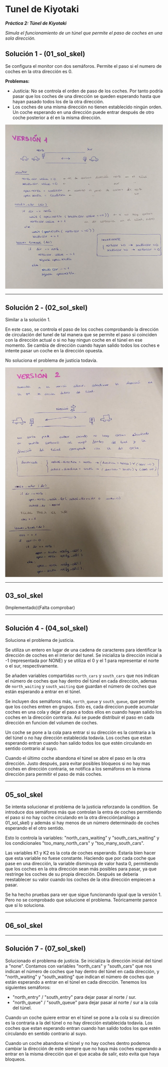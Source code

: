 # Tunel de Kiyotaki
***Práctica 2: Túnel de Kiyotaki***

*Simula el funcionamiento de un túnel que permite el paso de coches en una sola dirección.*

## Solución 1 - (01_sol_skel)

Se configura el monitor con dos semáforos. Permite el paso si el numero de coches en la otra dirección es 0.

**Problemas:**    
- Justicia: No se controla el orden de paso de los coches. Por tanto podría pasar que los coches de una dirección se queden esperando hasta que hayan pasado todos los de la otra dirección.
- Los coches de una misma dirección no tienen establecido ningún orden. Un coche esperando en una dirección puede entrar después de otro coche posterior a él en la misma dirección.

![](sol1.jpeg)

***

## Solución 2 - (02_sol_skel)
Similar a la solución 1. 

En este caso, se controla el paso de los coches comprobando la dirección de circulación del tunel de tal manera que se permite el paso si coinciden con la dirección actual o si no hay ningun coche en el túnel en ese momento. Se cambia de dirección cuando hayan salido todos los coches e intente pasar un coche en la dirección opuesta.

No soluciona el problema de justicia todavía.

![](sol2.jpeg)

***

## 03_sol_skel
(Implementado)(Falta comprobar)

***

## Solución 4 - (04_sol_skel)
Soluciona el problema de justicia. 

Se utiliza un entero en lugar de una cadena de caracteres para identificar la dirección de coches en el interior del tunel. 
Se inicializa la dirección inicial a -1 (representada por NONE) y se utiliza el 0 y el 1 para representar el norte o el sur, respectivamente.

Se añaden variables compartidas `north_cars` y `south_cars` que nos indican el número de coches que hay dentro del túnel en cada dirección, ademas de `north_waiting` y `south_waiting` que guardan el número de coches que están esperando a entrar en el túnel. 

Se incluyen dos semáforos más, `north_queue` y `south_queue`, que permite que los coches entren en grupos. Esto es, cada direccion puede acumular coches en una cola y dejar el paso a todos ellos en cuando hayan salido los coches en la dirección contraria. Así se puede distribuir el paso en cada dirección en funcion del volumen de coches.

Un coche se pone a la cola para entrar si su dirección es la contraria a la del túnel o no hay dirección establecida todavía. Los coches que estan esperando entran cuando han salido todos los que estén circulando en sentido contrario al suyo.

Cuando el último coche abandona el túnel se abre el paso en la otra dirección. Justo después, para evitar posibles bloqueos si no hay mas coches en dirección contraria, se notifica a los semáforos en la misma dirección para permitir el paso de más coches.

***

## 05_sol_skel
Se intenta solucionar el problema de la justicia reforzando la condition. Se introduce dos semáforos más que controlan la entra de coches permitiendo el paso si no hay coche circulando en la otra dirección(análogo a 01_sol_skel) y además si hay menos de un número determinado de coches esperando el el otro sentido.

Esto lo controla la variables: "north_cars_waiting" y "south_cars_waiting" y los condicionales "too_many_north_cars" y "too_many_south_cars".

Las variables K1 y K2 es la cota de coches esperando. Estaría bien hacer que esta variable no fuese constante. Haciendo que por cada coche que pase en una dirección, la variable disminuya de valor hasta 0, permitiendo que los coches en la otra dirección sean más posibles para pasar, ya que restringe los coches de su propia dirección.
Después se debería reestablecer su valor cuando los coches de la otra dirección empiecen a pasar.

Se ha hecho pruebas para ver que sigue funcionando igual que la versión 1. Pero no se comprobado que solucione el problema. Teóricamente parece que sí lo soluciona.

***

## 06_sol_skel

***

## Solución 7 - (07_sol_skel)
Solucionado el problema de justicia. Se inicializa la dirección inicial del túnel a "none". Contamos con variables "north_cars" y "south_cars" que nos indican el número de coches que hay dentro del túnel en cada dirección, y "north_waiting" y "south_waiting" que indican el número de coches que están esperando a entrar en el túnel en cada dirección. Tenemos los siguientes semáforos:
- "north_entry" / "south_entry" para dejar pasar al norte / sur.
- "north_queue" / "south_queue" para dejar pasar al norte / sur a la cola del túnel.

Cuando un coche quiere entrar en el túnel se pone a la cola si su dirección es la contraria a la del túnel o no hay dirección establecida todavía. 
Los coches que estan esperando entran cuando han salido todos los que estén circulando en sentido contrario al suyo.

Cuando un coche abandona el túnel y no hay coches dentro podemos cambiar la dirección de este siempre que no haya más coches esperando a entrar en la misma dirección que el que acaba de salir, esto evita que haya bloqueos.